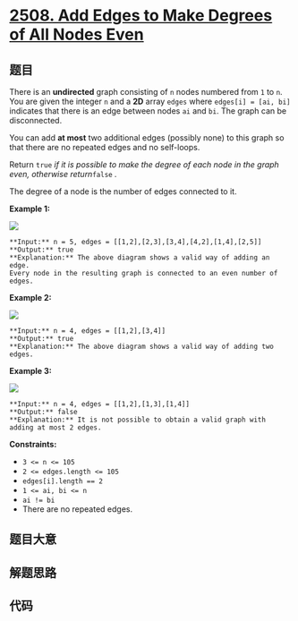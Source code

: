 # [2508. Add Edges to Make Degrees of All Nodes Even](https://leetcode.com/problems/add-edges-to-make-degrees-of-all-nodes-even)

## 题目

There is an **undirected** graph consisting of `n` nodes numbered from `1` to
`n`. You are given the integer `n` and a **2D** array `edges` where `edges[i]
= [ai, bi]` indicates that there is an edge between nodes `ai` and `bi`. The
graph can be disconnected.

You can add **at most** two additional edges (possibly none) to this graph so
that there are no repeated edges and no self-loops.

Return `true` _if it is possible to make the degree of each node in the graph
even, otherwise return_`false` _._

The degree of a node is the number of edges connected to it.



**Example 1:**

![](https://assets.leetcode.com/uploads/2022/10/26/agraphdrawio.png)

    
    
    **Input:** n = 5, edges = [[1,2],[2,3],[3,4],[4,2],[1,4],[2,5]]
    **Output:** true
    **Explanation:** The above diagram shows a valid way of adding an edge.
    Every node in the resulting graph is connected to an even number of edges.
    

**Example 2:**

![](https://assets.leetcode.com/uploads/2022/10/26/aagraphdrawio.png)

    
    
    **Input:** n = 4, edges = [[1,2],[3,4]]
    **Output:** true
    **Explanation:** The above diagram shows a valid way of adding two edges.

**Example 3:**

![](https://assets.leetcode.com/uploads/2022/10/26/aaagraphdrawio.png)

    
    
    **Input:** n = 4, edges = [[1,2],[1,3],[1,4]]
    **Output:** false
    **Explanation:** It is not possible to obtain a valid graph with adding at most 2 edges.



**Constraints:**

  * `3 <= n <= 105`
  * `2 <= edges.length <= 105`
  * `edges[i].length == 2`
  * `1 <= ai, bi <= n`
  * `ai != bi`
  * There are no repeated edges.


## 题目大意

## 解题思路

## 代码

```javascript

```
